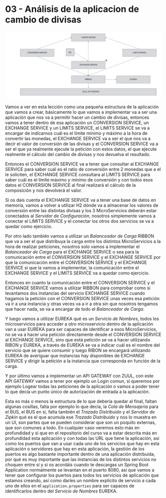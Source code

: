 # 03 - Análisis de la aplicacion de cambio de divisas

![04-03-01](images/04-03-01.png)

Vamos a ver en esta lección como una pequeña estructura de la aplicación que vamos a crear, básicamente lo que vamos a implementar va a ser una aplicación que nos va a permitir hacer un cambio de divisas, entonces vamos a tener dentro de esa aplicación un CONVERSION SERVICE, un EXCHANGE SERVICE y un LIMITS SERVICE, el LIMITS SERVICE se va a encargar de indícarnos cuál es el límite mínimo y máximo a la hora de convertir las monedas, el EXCHANGE SERVICE va a ser el que nos va a decir el valor de conversión de las divisas y el CONVERSION SERVICE va a ser el que ya realmente ejecute la petición con estos datos, el que ejecute realmente el cálculo del cambio de divisas y nos devuelva el resultado.

Entonces el CONVERSION SERVICE va a tener que consultar al EXCHANGE SERVICE para saber cuál es el ratio de conversión entre 2 monedas que a el le soliciten, el EXCHANGE SERVICE consultara al LIMITS SERVICE para saber cuál es el límite máximo y mínimo de conversión y con todos esos datos el CONVERSION SERVICE al final realizará el cálculo de la composición y nos devolverá el valor.

Si os dais cuenta el EXCHANGE SERVICE va a tener una base de datos en memoria, vamos a volver a utilizar H2 dónde va a almacenar los valores de conversión entre las distintas divisas y los 3 MicroServicios deberán estar conectados al *Servidor de Configuración*, nosotros simplemente vamos a conectar el LIMITS SERVICE y el conectar los otros dos servicios se va a quedar como ejercicio.

Por otro lado también vamos a utilizar un *Balanceador de Carga* RIBBON que va a ser el que distribuya la carga entre los distintos MicroServicios a la hora de realizar peticiones, nosotros solo vamos a implementar el *Balanceador de Carga* para el EXCHANGE SERVICE o sea para la comunicación entre el CONVERSION SERVICE y el EXCHANGE SERVICE por que la comunicación entre el CONVERSION SERVICE y el EXCHANGE SERVICE si que la vamos a implementar, la comunicación entre el EXCHANGE SERVICE y el LIMITS SERVICE va a quedar como ejercicio. 

Entonces en cuanto la comunicación entre el CONVERSION SERVICE y el EXCHANGE SERVICE vamos a utilizar RIBBON para comprobar como si levantamos dos instancias del servicio EXCHANGE SERVICE cuando hagamos la petición con el CONVERSION SERVICE unas veces esa petición va ir a una instancia y otras veces va a ir a otra sin que nosotros tengamos que hacer nada, se va a encargar de todo el *Balanceador de Carga*. 

Y luego vamos a utilizar EUREKA qué es un *Servicio de Nombres*, todos los microservicios para acceder a otro microservicio dentro de la aplicación van a usar EUREKA para ser capaces de identificar a esos MicroServicios, no se va a hacer una petición directamente desde el CONVERSION SERVICE al EXCHANGE SERVICE, sino que está petición se va a hacer utilizando RIBON y EUREKA, a través de EUREKA se va a indicar cuál es el nombre del servicio que se quiere consumir y luego RIBON se encargará utilizando EUREKA de averiguar que instancias hay disponibles de EXCHANGE SERVICE y dirigir la petición a la instancia que corresponda en función de la carga.

Y por último vamos a implementar un API GATEWAY con ZUUL, con este API GATEWAY vamos a tener por ejemplo un Login comun, si queremos por ejemplo Logear todas las peticiones de la aplicación o vamos a poder tener lo que decía un punto único de autorización de entrada a la aplicación.


Esta es más o menos la estructura de lo que debería quedar al final, faltan algunas cosillas, falta por ejemplo lo que decía, la *Cola de Mensajería* para el BUS, el BUS en si, falta también el *Trazado Distribuido* y el *Servidor de Zipkin* qué es el que acumula ese *Trazado Distribuido* y nos lo muestra en un UI, son partes que se pueden considerar que son un poquito externas, que son comunes a todo. En cualquier caso veremos esto más en profundidad y sí que en el repositorio del curso va a estar descrita más en profundidad esta aplicación y con todas las URL que tiene la aplicación, así como los puertos que van a usar cada uno de los servicios que hay en esta aplicación o servidores que hay en esta aplicación, la gestión de los puertos es algo bastante importante dentro de una aplicación distribuida, por qué es muy importante que las instancias de los distintos servicios no choquen entre sí y si os acordáis cuando te descargas un Spring Boot Application normalmente se levantan en el puerto 8080, así que vamos a tener que configurar los puertos para todos los servicios de aplicación que estamos creando, así como darles un nombre explicito de servicio a cada uno de ellos en el `application.properties` para ser capaces de identificarlos dentro del *Servicio de Nombres* EUREKA.

